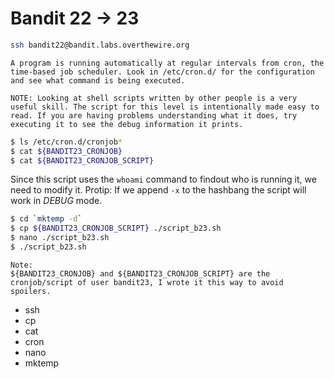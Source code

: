 # Bandit 22 -> 23

```bash
ssh bandit22@bandit.labs.overthewire.org
```

```
A program is running automatically at regular intervals from cron, the time-based job scheduler. Look in /etc/cron.d/ for the configuration and see what command is being executed.

NOTE: Looking at shell scripts written by other people is a very useful skill. The script for this level is intentionally made easy to read. If you are having problems understanding what it does, try executing it to see the debug information it prints.
```

```bash
$ ls /etc/cron.d/cronjob*
$ cat ${BANDIT23_CRONJOB}
$ cat ${BANDIT23_CRONJOB_SCRIPT}
```

Since this script uses the `whoami` command to findout who is running it, we need to modify it.
Protip: If we append `-x` to the hashbang the script will work in *DEBUG* mode.

```bash
$ cd `mktemp -d`
$ cp ${BANDIT23_CRONJOB_SCRIPT} ./script_b23.sh
$ nano ./script_b23.sh
$ ./script_b23.sh
```


```
Note:
${BANDIT23_CRONJOB} and ${BANDIT23_CRONJOB_SCRIPT} are the cronjob/script of user bandit23, I wrote it this way to avoid spoilers.
```


* ssh
* cp
* cat
* cron
* nano
* mktemp
